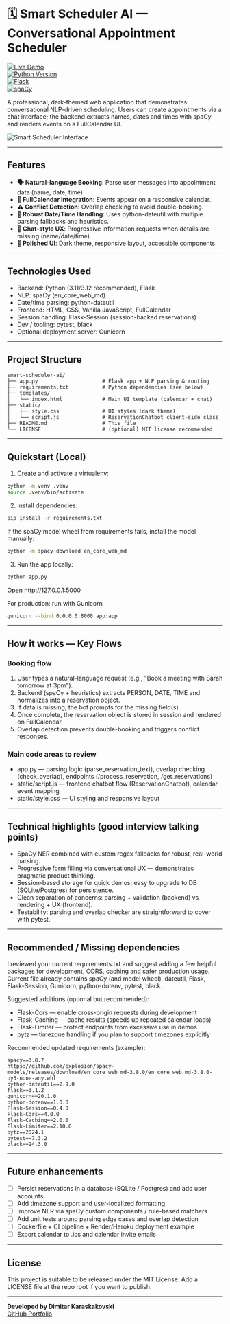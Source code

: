# 🗓️ Smart Scheduler AI — Conversational Appointment Scheduler

[![Live Demo](https://smart-scheduler-ai.onrender.com)]()  
[![Python Version](https://img.shields.io/badge/Python-3.12-blue)](https://python.org)  
[![Flask](https://img.shields.io/badge/Flask-3.1.2-green)](https://flask.palletsprojects.com)  
[![spaCy](https://img.shields.io/badge/spaCy-3.8.7-purple)](https://spacy.io)

A professional, dark-themed web application that demonstrates conversational NLP-driven scheduling. Users can create appointments via a chat interface; the backend extracts names, dates and times with spaCy and renders events on a FullCalendar UI.

![Smart Scheduler Interface](screenshot.jpg)

---

## Features

- **🗣️ Natural-language Booking**: Parse user messages into appointment data (name, date, time).  
- **📅 FullCalendar Integration**: Events appear on a responsive calendar.  
- **⚠️ Conflict Detection**: Overlap checking to avoid double-booking.  
- **🧭 Robust Date/Time Handling**: Uses python-dateutil with multiple parsing fallbacks and heuristics.  
- **💬 Chat-style UX**: Progressive information requests when details are missing (name/date/time).  
- **🎨 Polished UI**: Dark theme, responsive layout, accessible components.

---

## Technologies Used

- Backend: Python (3.11/3.12 recommended), Flask  
- NLP: spaCy (en_core_web_md)  
- Date/time parsing: python-dateutil  
- Frontend: HTML, CSS, Vanilla JavaScript, FullCalendar  
- Session handling: Flask-Session (session-backed reservations)  
- Dev / tooling: pytest, black  
- Optional deployment server: Gunicorn

---

## Project Structure

```
smart-scheduler-ai/
├── app.py                     # Flask app + NLP parsing & routing
├── requirements.txt           # Python dependencies (see below)
├── templates/
│   └── index.html             # Main UI template (calendar + chat)
├── static/
│   ├── style.css              # UI styles (dark theme)
│   └── script.js              # ReservationChatbot client-side class
├── README.md                  # This file
└── LICENSE                    # (optional) MIT license recommended
```

---

## Quickstart (Local)

1. Create and activate a virtualenv:
```bash
python -m venv .venv
source .venv/bin/activate
```

2. Install dependencies:
```bash
pip install -r requirements.txt
```
If the spaCy model wheel from requirements fails, install the model manually:
```bash
python -m spacy download en_core_web_md
```

3. Run the app locally:
```bash
python app.py
```
Open http://127.0.0.1:5000

For production: run with Gunicorn
```bash
gunicorn --bind 0.0.0.0:8000 app:app
```

---

## How it works — Key Flows

### Booking flow
1. User types a natural-language request (e.g., "Book a meeting with Sarah tomorrow at 3pm").  
2. Backend (spaCy + heuristics) extracts PERSON, DATE, TIME and normalizes into a reservation object.  
3. If data is missing, the bot prompts for the missing field(s).  
4. Once complete, the reservation object is stored in session and rendered on FullCalendar.  
5. Overlap detection prevents double-booking and triggers conflict responses.

### Main code areas to review
- app.py — parsing logic (parse_reservation_text), overlap checking (check_overlap), endpoints (/process_reservation, /get_reservations)  
- static/script.js — frontend chatbot flow (ReservationChatbot), calendar event mapping  
- static/style.css — UI styling and responsive layout

---

## Technical highlights (good interview talking points)

- SpaCy NER combined with custom regex fallbacks for robust, real-world parsing.  
- Progressive form filling via conversational UX — demonstrates pragmatic product thinking.  
- Session-based storage for quick demos; easy to upgrade to DB (SQLite/Postgres) for persistence.  
- Clean separation of concerns: parsing + validation (backend) vs rendering + UX (frontend).  
- Testability: parsing and overlap checker are straightforward to cover with pytest.

---

## Recommended / Missing dependencies

I reviewed your current requirements.txt and suggest adding a few helpful packages for development, CORS, caching and safer production usage. Current file already contains spaCy (and model wheel), dateutil, Flask, Flask-Session, Gunicorn, python-dotenv, pytest, black.

Suggested additions (optional but recommended):
- Flask-Cors — enable cross-origin requests during development
- Flask-Caching — cache results (speeds up repeated calendar loads)
- Flask-Limiter — protect endpoints from excessive use in demos
- pytz — timezone handling if you plan to support timezones explicitly

Recommended updated requirements (example):
```text
spacy==3.8.7
https://github.com/explosion/spacy-models/releases/download/en_core_web_md-3.8.0/en_core_web_md-3.8.0-py3-none-any.whl
python-dateutil==2.9.0
flask==3.1.2
gunicorn==20.1.0
python-dotenv==1.0.0
Flask-Session==0.4.0
Flask-Cors==4.0.0
Flask-Caching==2.0.0
Flask-Limiter==2.10.0
pytz==2024.1
pytest==7.3.2
black==24.3.0
```

---

## Future enhancements

- [ ] Persist reservations in a database (SQLite / Postgres) and add user accounts  
- [ ] Add timezone support and user-localized formatting  
- [ ] Improve NER via spaCy custom components / rule-based matchers  
- [ ] Add unit tests around parsing edge cases and overlap detection  
- [ ] Dockerfile + CI pipeline + Render/Heroku deployment example  
- [ ] Export calendar to .ics and calendar invite emails

---

## License

This project is suitable to be released under the MIT License. Add a LICENSE file at the repo root if you want to publish.

---

**Developed by Dimitar Karaskakovski**  
[GitHub Portfolio](https://github.com/dimitar-sudo)
